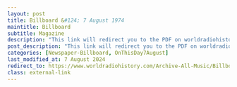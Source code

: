 ```yaml
---
layout: post
title: Billboard &#124; 7 August 1974
maintitle: Billboard
subtitle: Magazine
description: "This link will redirect you to the PDF on worldradiohistory.com page 8 of the PDF look for the section entitled &quot;No Recession At Pickwick U.K. - Pickwick double albums scheduled for release at the end of this month will include titles by Harry Secombe, Val Doonican, Syd Lawrence, Paper Lace, Lena Zavaroni, and the Spinners.&quot;"
post_description: "This link will redirect you to the PDF on worldradiohistory.com page 8 of the PDF look for the section entitled &quot;No Recession At Pickwick U.K. - Pickwick double albums scheduled for release at the end of this month will include titles by Harry Secombe, Val Doonican, Syd Lawrence, Paper Lace, Lena Zavaroni, and the Spinners.&quot;"
categories: [Newspaper-Billboard, OnThisDay7August]
last_modified_at: 7 August 2024
redirect_to: https://www.worldradiohistory.com/Archive-All-Music/Billboard/70s/1976/Billboard%201976-08-07.pdf#page=8
class: external-link
---
```


